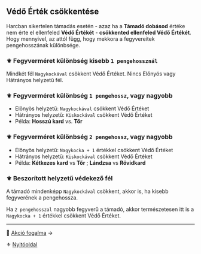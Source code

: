 ## Védő Érték csökkentése

Harcban sikertelen támadás esetén - azaz ha a **Támadó dobásod** értéke nem érte el ellenfeled **Védő Értékét** - **csökkented ellenfeled Védő Értékét**. Hogy mennyivel, az attól függ, hogy mekkora a fegyvereitek pengehosszának különbsége.

### ⚜️ Fegyverméret különbség kisebb `1 pengehossznál`

Mindkét fél `Nagykockával` csökkent Védő Értéket. Nincs Előnyös vagy Hátrányos helyzetű fél.

### ⚜️ Fegyverméret különbség `1 pengehossz`, vagy nagyobb

- Előnyös helyzetű: `Nagykockával` csökkent Védő Értéket
- Hátrányos helyzetű: `Kiskockával` csökkent Védő Értéket
- Példa: **Hosszú kard**  vs. **Tőr**

### ⚜️ Fegyverméret különbség `2 pengehossz`, vagy nagyobb

- Előnyös helyzetű: `Nagykocka + 1` értékkel csökkent Védő Értéket
- Hátrányos helyzetű: `Kiskockával` csökkent Védő Értéket
- Példa: **Kétkezes kard** vs **Tőr** ; **Lándzsa** vs **Rövidkard**

### ⚜️ Beszorított helyzetű védekező fél

A támadó mindenképp `Nagykockával` csökkent, akkor is, ha kisebb fegyverének a pengehossza.

Ha `2 pengehosszal` nagyobb fegyverű a támadó, akkor természetesen itt is a `Nagykocka + 1` értékkel csökkent Védő Értéket.

---

🔗 [Akció fogalma](063_04_akcio_fogalma.md) →

⚜️ [Nyitóoldal](start.md)